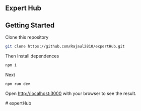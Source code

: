 
## Expert Hub
## Getting Started

Clone this repository 

```bash
git clone https://github.com/Rajaul2810/expertHub.git
```
Then Install dependences

```bash
npm i
```
Next

```bash
npm run dev
```

Open [http://localhost:3000](http://localhost:3000) with your browser to see the result.

#   e x p e r t H u b  
 